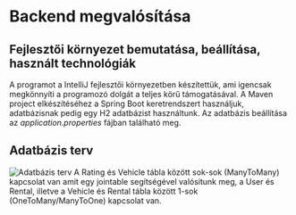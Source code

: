 Backend megvalósítása
=========

## Fejlesztői környezet bemutatása, beállítása, használt technológiák
A programot a IntelliJ fejlesztői környezetben készítettük, ami igencsak megkönnyíti a programozó dolgát a teljes körű támogatásával.
A Maven project elkészítéséhez a Spring Boot keretrendszert használjuk, adatbázisnak pedig egy H2 adatbázist használtunk.
Az adatbázis beállítása az *application.properties* fájban található meg.

## Adatbázis terv
![Adatbázis terv](https://user-images.githubusercontent.com/32617074/31457195-543d46b0-aebc-11e7-895b-16f6374421f4.png)
A Rating és Vehicle tábla között sok-sok (ManyToMany) kapcsolat van amit egy jointable segítségével valósítunk meg, a User és Rental, illetve a Vehicle és Rental tábla között 1-sok (OneToMany/ManyToOne) kapcsolat van.

